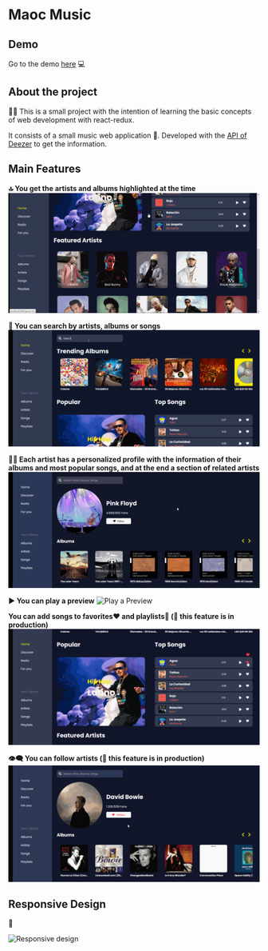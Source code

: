 # Maoc Music

## Demo

Go to the demo [here](https://maocmusic.netlify.app) :computer:

## About the project

:student: This is a small project with the intention of learning the basic concepts of web development with react-redux.

It consists of a small music web application :musical_note:. Developed with the [API of Deezer](https://developers.deezer.com/api) to get the information.

## Main Features

**:top: You get the artists and albums highlighted at the time**
![Home Page](demo/Home_Page_Maoc_Music.gif)

**:mag_right: You can search by artists, albums or songs**
![Search Featured](demo/Search_Maoc_Music.gif)

**:singer: Each artist has a personalized profile with the information of their albums and most popular songs, and at the end a section of related artists**
![Each Artist has a Personalized Profile](demo/each_Artist_Maoc_Music.gif)

**:arrow_forward: You can play a preview**
![Play a Preview](demo/preview_Maoc_Music.gif)

**You can add songs to favorites:heart: and playlists:minidisc: (:construction: this feature is in production)**
![Add Song to Favorites](demo/add_fav_Maoc_Music.gif)

**:eye_speech_bubble: You can follow artists (:construction: this feature is in production)**
![Follow Artist](demo/follow_Maoc_Music.gif)

## Responsive Design

:iphone:

![Responsive design](demo/responsive.gif)

